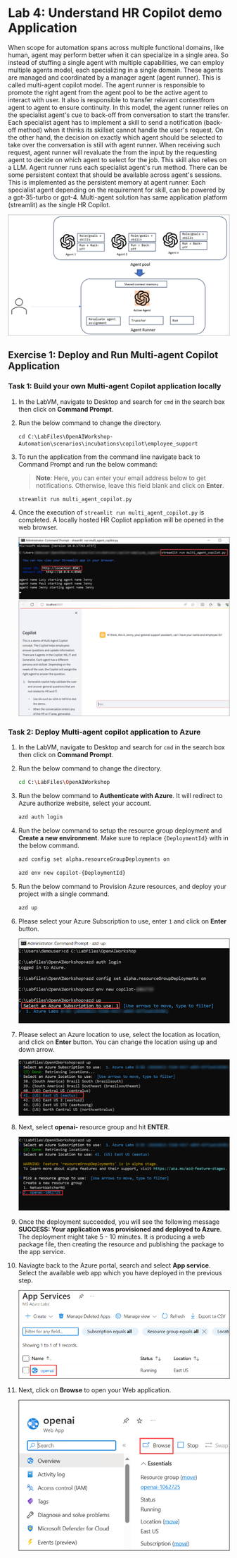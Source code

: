 # Lab 4: Understand HR Copilot demo Application 

When scope for automation spans across multiple functional domains, like human, agent may perform better when it can specialize in a single area. So instead of stuffing a single agent with multiple capabilities, we can employ multiple agents model, each specializing in a single domain. These agents are managed and coordinated by a manager agent (agent runner). This is called multi-agent copilot model. The agent runner is responsible to promote the right agent from the agent pool to be the active agent to interact with user. It also is responsible to transfer relavant contextfrom agent to agent to ensure continuity. In this model, the agent runner relies on the specialist agent's cue to back-off from conversation to start the transfer. Each specialist agent has to implement a skill to send a notification (back-off method) when it thinks its skillset cannot handle the user's request. On the other hand, the decision on exactly which agent should be selected to take over the conversation is still with agent runner. When receiving such request, agent runner will revaluate the from the input by the requesting agent to decide on which agent to select for the job. This skill also relies on a LLM. Agent runner runs each specialist agent's run method. There can be some persistent context that should be available across agent's sessions. This is implemented as the persistent memory at agent runner. Each specialist agent depending on the requirement for skill, can be powered by a gpt-35-turbo or gpt-4. Multi-agent solution has same application platform (streamlit) as the single HR Copilot.

![](../media/img20.png)


## Exercise 1: Deploy and Run Multi-agent Copilot Application

### Task 1:  Build your own Multi-agent Copilot application locally

1. In the LabVM, navigate to Desktop and search for `cmd` in the search box then click on **Command Prompt**.

2. Run the below command to change the directory.

   ```
   cd C:\LabFiles\OpenAIWorkshop-Automation\scenarios\incubations\copilot\employee_support
   ```

3. To run the application from the command line navigate back to Command Prompt and run the below command:

   >**Note**: Here, you can enter your email address below to get notifications. Otherwise, leave this field blank and click on **Enter**.

   ```
   streamlit run multi_agent_copilot.py
   ```

4. Once the execution of `streamlit run multi_agent_copilot.py` is completed. A locally hosted HR Copliot appliation will be opened in the web browser. 

   ![](../media/img21.png)
   ![](../media/img22.png)


### Task 2: Deploy Multi-agent copilot application to Azure

1. In the LabVM, navigate to Desktop and search for `cmd` in the search box then click on **Command Prompt**.

1. Run the below command to change the directory.

   ```bash
   cd C:\LabFiles\OpenAIWorkshop
   ```

1. Run the below command to **Authenticate with Azure**. It will redirect to Azure authorize website, select your account.

   ```bash
   azd auth login
   ```

1. Run the below command to setup the resource group deployment and **Create a new environment**. Make sure to replace `{DeploymentId}` with **<inject key="Deployment ID" enableCopy="true"/>** in the below command.

   ```bash
   azd config set alpha.resourceGroupDeployments on
   ```
   
   ```bash
   azd env new copilot-{DeploymentId}
   ```

1. Run the below command to Provision Azure resources, and deploy your project with a single command.

   ```bash
   azd up
   ```
1. Please select your Azure Subscription to use, enter `1` and click on **Enter** button.

   ![](../media/img29.png)


1. Please select an Azure location to use, select the location as **<inject key="Region" enableCopy="false"/>** location, and click on **Enter** button. You can change the location using up and down arrow.

    ![](../media/img30.png)


1.  Next, select **openai-<inject key="Deployment ID" enableCopy="False"/>** resource group and hit **ENTER**.

    ![](../media/img31.png)

1. Once the deployment succeeded, you will see the following message **SUCCESS: Your application was provisioned and deployed to Azure**. The deployment might take 5 - 10 minutes. It is producing a web package file, then creating the resource and publishing the package to the app service.



1. Naviagte back to the Azure portal, search and select **App service**. Select the available web app which you have deployed in the previous step.

    ![](../media/img32.png)

1. Next, click on **Browse** to open your Web application.

    ![](../media/img33.png)
